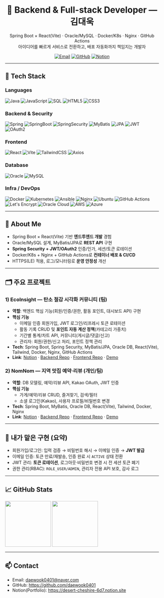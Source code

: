 <!-- 헤더 배너(원하면 이미지로 교체) -->
<h1 align="center">🌱 Backend & Full-stack Developer — 김대욱</h1>
<p align="center">
  Spring Boot × React(Vite) · Oracle/MySQL · Docker/K8s · Nginx · GitHub Actions  
  <br/>아이디어를 빠르게 서비스로 전환하고, 배포 자동화까지 책임지는 개발자
</p>

<p align="center">
  <a href="mailto:daewook0401@naver.com"><img alt="Email" src="https://img.shields.io/badge/Email-daewook0401@naver.com-3b82f6?style=for-the-badge&logo=gmail&logoColor=white"></a>
  <a href="https://github.com/daewook0401"><img alt="GitHub" src="https://img.shields.io/badge/GitHub-daewook0401-111827?style=for-the-badge&logo=github"></a>
  <a href="https://desert-cheshire-6d7.notion.site"><img alt="Notion" src="https://img.shields.io/badge/Portfolio(Notion)-000000?style=for-the-badge&logo=notion&logoColor=white"></a>
  <!-- 필요 시 LinkedIn/Blog 추가 -->
</p>

---

## 🔧 Tech Stack

### Languages
![Java](https://img.shields.io/badge/Java-ED8B00?logo=openjdk&logoColor=white)
![JavaScript](https://img.shields.io/badge/JavaScript-F7DF1E?logo=javascript&logoColor=111827)
![SQL](https://img.shields.io/badge/SQL-336791?logo=postgresql&logoColor=white)
![HTML5](https://img.shields.io/badge/HTML5-E34F26?logo=html5&logoColor=white)
![CSS3](https://img.shields.io/badge/CSS3-1572B6?logo=css3&logoColor=white)

### Backend & Security
![Spring](https://img.shields.io/badge/Spring-6DB33F?logo=spring&logoColor=white)
![SpringBoot](https://img.shields.io/badge/SpringBoot-6DB33F?logo=springboot&logoColor=white)
![SpringSecurity](https://img.shields.io/badge/Spring%20Security-3b8348?logo=springsecurity&logoColor=white)
![MyBatis](https://img.shields.io/badge/MyBatis-E91E63?logo=databricks&logoColor=white)
![JPA](https://img.shields.io/badge/JPA-59666C?logo=hibernate&logoColor=white)
![JWT](https://img.shields.io/badge/JWT-000000?logo=jsonwebtokens)
![OAuth2](https://img.shields.io/badge/OAuth2-1a73e8)

### Frontend
![React](https://img.shields.io/badge/React-61DAFB?logo=react&logoColor=111827)
![Vite](https://img.shields.io/badge/Vite-646CFF?logo=vite&logoColor=white)
![TailwindCSS](https://img.shields.io/badge/Tailwind-38BDF8?logo=tailwindcss&logoColor=white)
![Axios](https://img.shields.io/badge/Axios-5A29E4?logo=axios&logoColor=white)

### Database
![Oracle](https://img.shields.io/badge/Oracle-F80000?logo=oracle&logoColor=white)
![MySQL](https://img.shields.io/badge/MySQL-4479A1?logo=mysql&logoColor=white)

### Infra / DevOps
![Docker](https://img.shields.io/badge/Docker-2496ED?logo=docker&logoColor=white)
![Kubernetes](https://img.shields.io/badge/Kubernetes-326CE5?logo=kubernetes&logoColor=white)
![Ansible](https://img.shields.io/badge/Ansible-EE0000?logo=ansible&logoColor=white)
![Nginx](https://img.shields.io/badge/Nginx-009639?logo=nginx&logoColor=white)
![Ubuntu](https://img.shields.io/badge/Ubuntu-E95420?logo=ubuntu&logoColor=white)
![GitHub Actions](https://img.shields.io/badge/GitHub%20Actions-2088FF?logo=githubactions&logoColor=white)
![Let's Encrypt](https://img.shields.io/badge/Let's%20Encrypt-003A70?logo=letsencrypt&logoColor=white)
![Oracle Cloud](https://img.shields.io/badge/Oracle%20Cloud-F80000?logo=oracle&logoColor=white)
![AWS](https://img.shields.io/badge/AWS-232F3E?logo=amazonaws&logoColor=white)
![Azure](https://img.shields.io/badge/Azure-0078D4?logo=microsoftazure&logoColor=white)

---

## 📌 About Me
- Spring Boot × React(Vite) 기반 **엔드투엔드 개발** 경험
- Oracle/MySQL 설계, MyBatis/JPA로 **REST API** 구현
- **Spring Security + JWT/OAuth2** 인증/인가, 세션/토큰 로테이션
- Docker/K8s + Nginx + GitHub Actions로 **컨테이너 배포 & CI/CD**
- HTTPS(LE) 적용, 로그/모니터링로 **운영 안정성** 개선

---

## 🗂️ 주요 프로젝트

### 1) EcoInsight — 탄소 절감 시각화 커뮤니티 (팀)
- **역할**: 백엔드 핵심 기능(회원/인증/권한, 활동 포인트, 대시보드 API) 구현  
- **핵심 기능**
  - 이메일 인증 회원가입, JWT 로그인/리프레시 토큰 로테이션
  - 활동 기록 CRUD 및 **포인트 자동 계산 정책**(카테고리 가중치)
  - 기간별 통계/차트 API, 커뮤니티(게시글/댓글/신고)
  - 관리자: 회원/권한/신고 처리, 포인트 정책 관리
- **Tech**: Spring Boot, Spring Security, MyBatis/JPA, Oracle DB, React(Vite), Tailwind, Docker, Nginx, GitHub Actions  
- **Link**: [Notion](https://desert-cheshire-6d7.notion.site) · [Backend Repo](#) · [Frontend Repo](#) · [Demo](#)

### 2) NomNom — 지역 맛집 예약·리뷰 (개인/팀)
- **역할**: DB 모델링, 예약/리뷰 API, Kakao OAuth, JWT 인증
- **핵심 기능**
  - 가게/예약/리뷰 CRUD, 즐겨찾기, 검색/필터
  - 소셜 로그인(Kakao), 사용자 프로필/비밀번호 변경
- **Tech**: Spring Boot, MyBatis, Oracle DB, React(Vite), Tailwind, Docker, Nginx  
- **Link**: [Notion](#) · [Backend Repo](#) · [Frontend Repo](#) · [Demo](#)

---

## 🧩 내가 맡은 구현 (요약)
- 회원가입/로그인: 입력 검증 → 비밀번호 해시 → 이메일 인증 → **JWT 발급**
- 이메일 인증: 토큰 만료/재발송, 인증 완료 시 `ACTIVE` 상태 전환
- JWT 관리: **토큰 로테이션**, 로그아웃·비밀번호 변경 시 전 세션 토큰 폐기
- 권한 관리(RBAC): `ROLE_USER/ADMIN`, 관리자 전용 API 보호, 감사 로그

---

## 📈 GitHub Stats
<p>
  <img src="https://github-readme-stats.vercel.app/api?username=daewook0401&show_icons=true&theme=tokyonight" height="150" />
  <img src="https://github-readme-stats.vercel.app/api/top-langs/?username=daewook0401&layout=compact&theme=tokyonight" height="150" />
</p>

---

## 📫 Contact
- Email: <daewook0401@naver.com>  
- GitHub: https://github.com/daewook0401  
- Notion(Portfolio): https://desert-cheshire-6d7.notion.site

<!-- 필요 시 라이선스/블로그/스터디/자격증 섹션 추가 -->
